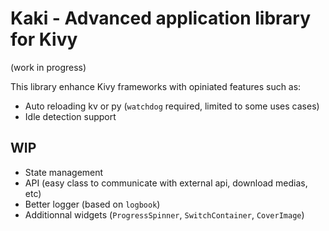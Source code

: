 # Kaki - Advanced application library for Kivy

(work in progress)

This library enhance Kivy frameworks with opiniated features such as:

- Auto reloading kv or py (`watchdog` required, limited to some uses cases)
- Idle detection support

## WIP

- State management
- API (easy class to communicate with external api, download medias, etc)
- Better logger (based on `logbook`)
- Additionnal widgets (`ProgressSpinner`, `SwitchContainer`, `CoverImage`)

